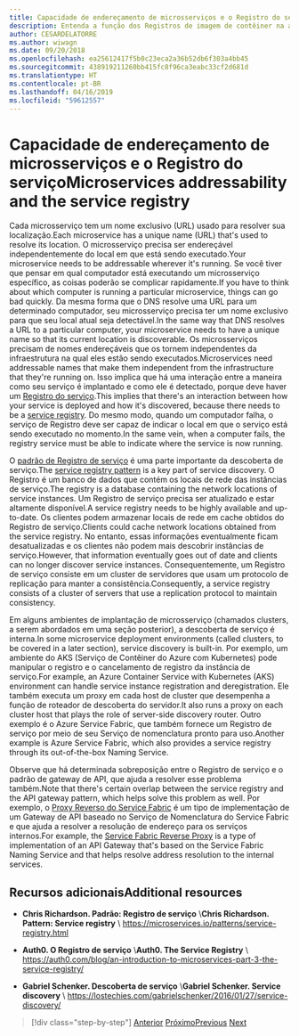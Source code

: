 ```yaml
---
title: Capacidade de endereçamento de microsserviços e o Registro do serviço
description: Entenda a função dos Registros de imagem de contêiner na arquitetura de microsserviços.
author: CESARDELATORRE
ms.author: wiwagn
ms.date: 09/20/2018
ms.openlocfilehash: ea25612417f5b0c23eca2a36b52db6f303a4bb45
ms.sourcegitcommit: 438919211260bb415fc8f96ca3eabc33cf2d681d
ms.translationtype: HT
ms.contentlocale: pt-BR
ms.lasthandoff: 04/16/2019
ms.locfileid: "59612557"
---
```

# <a name="microservices-addressability-and-the-service-registry"></a><span data-ttu-id="abbe3-103">Capacidade de endereçamento de microsserviços e o Registro do serviço</span><span class="sxs-lookup"><span data-stu-id="abbe3-103">Microservices addressability and the service registry</span></span>

<span data-ttu-id="abbe3-104">Cada microsserviço tem um nome exclusivo (URL) usado para resolver sua localização.</span><span class="sxs-lookup"><span data-stu-id="abbe3-104">Each microservice has a unique name (URL) that's used to resolve its location.</span></span> <span data-ttu-id="abbe3-105">O microsserviço precisa ser endereçável independentemente do local em que está sendo executado.</span><span class="sxs-lookup"><span data-stu-id="abbe3-105">Your microservice needs to be addressable wherever it's running.</span></span> <span data-ttu-id="abbe3-106">Se você tiver que pensar em qual computador está executando um microsserviço específico, as coisas poderão se complicar rapidamente.</span><span class="sxs-lookup"><span data-stu-id="abbe3-106">If you have to think about which computer is running a particular microservice, things can go bad quickly.</span></span> <span data-ttu-id="abbe3-107">Da mesma forma que o DNS resolve uma URL para um determinado computador, seu microsserviço precisa ter um nome exclusivo para que seu local atual seja detectável.</span><span class="sxs-lookup"><span data-stu-id="abbe3-107">In the same way that DNS resolves a URL to a particular computer, your microservice needs to have a unique name so that its current location is discoverable.</span></span> <span data-ttu-id="abbe3-108">Os microsserviços precisam de nomes endereçáveis que os tornem independentes da infraestrutura na qual eles estão sendo executados.</span><span class="sxs-lookup"><span data-stu-id="abbe3-108">Microservices need addressable names that make them independent from the infrastructure that they're running on.</span></span> <span data-ttu-id="abbe3-109">Isso implica que há uma interação entre a maneira como seu serviço é implantado e como ele é detectado, porque deve haver um [Registro do serviço](https://microservices.io/patterns/service-registry.html).</span><span class="sxs-lookup"><span data-stu-id="abbe3-109">This implies that there's an interaction between how your service is deployed and how it's discovered, because there needs to be a [service registry](https://microservices.io/patterns/service-registry.html).</span></span> <span data-ttu-id="abbe3-110">Do mesmo modo, quando um computador falha, o serviço de Registro deve ser capaz de indicar o local em que o serviço está sendo executado no momento.</span><span class="sxs-lookup"><span data-stu-id="abbe3-110">In the same vein, when a computer fails, the registry service must be able to indicate where the service is now running.</span></span>

<span data-ttu-id="abbe3-111">O [padrão de Registro de serviço](https://microservices.io/patterns/service-registry.html) é uma parte importante da descoberta de serviço.</span><span class="sxs-lookup"><span data-stu-id="abbe3-111">The [service registry pattern](https://microservices.io/patterns/service-registry.html) is a key part of service discovery.</span></span> <span data-ttu-id="abbe3-112">O Registro é um banco de dados que contém os locais de rede das instâncias de serviço.</span><span class="sxs-lookup"><span data-stu-id="abbe3-112">The registry is a database containing the network locations of service instances.</span></span> <span data-ttu-id="abbe3-113">Um Registro de serviço precisa ser atualizado e estar altamente disponível.</span><span class="sxs-lookup"><span data-stu-id="abbe3-113">A service registry needs to be highly available and up-to-date.</span></span> <span data-ttu-id="abbe3-114">Os clientes podem armazenar locais de rede em cache obtidos do Registro de serviço.</span><span class="sxs-lookup"><span data-stu-id="abbe3-114">Clients could cache network locations obtained from the service registry.</span></span> <span data-ttu-id="abbe3-115">No entanto, essas informações eventualmente ficam desatualizadas e os clientes não podem mais descobrir instâncias de serviço.</span><span class="sxs-lookup"><span data-stu-id="abbe3-115">However, that information eventually goes out of date and clients can no longer discover service instances.</span></span> <span data-ttu-id="abbe3-116">Consequentemente, um Registro de serviço consiste em um cluster de servidores que usam um protocolo de replicação para manter a consistência.</span><span class="sxs-lookup"><span data-stu-id="abbe3-116">Consequently, a service registry consists of a cluster of servers that use a replication protocol to maintain consistency.</span></span>

<span data-ttu-id="abbe3-117">Em alguns ambientes de implantação de microsserviço (chamados clusters, a serem abordados em uma seção posterior), a descoberta de serviço é interna.</span><span class="sxs-lookup"><span data-stu-id="abbe3-117">In some microservice deployment environments (called clusters, to be covered in a later section), service discovery is built-in.</span></span> <span data-ttu-id="abbe3-118">Por exemplo, um ambiente do AKS (Serviço de Contêiner do Azure com Kubernetes) pode manipular o registro e o cancelamento de registro da instância de serviço.</span><span class="sxs-lookup"><span data-stu-id="abbe3-118">For example, an Azure Container Service with Kubernetes (AKS) environment can handle service instance registration and deregistration.</span></span> <span data-ttu-id="abbe3-119">Ele também executa um proxy em cada host de cluster que desempenha a função de roteador de descoberta do servidor.</span><span class="sxs-lookup"><span data-stu-id="abbe3-119">It also runs a proxy on each cluster host that plays the role of server-side discovery router.</span></span> <span data-ttu-id="abbe3-120">Outro exemplo é o Azure Service Fabric, que também fornece um Registro de serviço por meio de seu Serviço de nomenclatura pronto para uso.</span><span class="sxs-lookup"><span data-stu-id="abbe3-120">Another example is Azure Service Fabric, which also provides a service registry through its out-of-the-box Naming Service.</span></span>

<span data-ttu-id="abbe3-121">Observe que há determinada sobreposição entre o Registro de serviço e o padrão de gateway de API, que ajuda a resolver esse problema também.</span><span class="sxs-lookup"><span data-stu-id="abbe3-121">Note that there's certain overlap between the service registry and the API gateway pattern, which helps solve this problem as well.</span></span> <span data-ttu-id="abbe3-122">Por exemplo, o [Proxy Reverso do Service Fabric](https://docs.microsoft.com/azure/service-fabric/service-fabric-reverseproxy) é um tipo de implementação de um Gateway de API baseado no Serviço de Nomenclatura do Service Fabric e que ajuda a resolver a resolução de endereço para os serviços internos.</span><span class="sxs-lookup"><span data-stu-id="abbe3-122">For example, the [Service Fabric Reverse Proxy](https://docs.microsoft.com/azure/service-fabric/service-fabric-reverseproxy) is a type of implementation of an API Gateway that's based on the Service Fabric Naming Service and that helps resolve address resolution to the internal services.</span></span>

## <a name="additional-resources"></a><span data-ttu-id="abbe3-123">Recursos adicionais</span><span class="sxs-lookup"><span data-stu-id="abbe3-123">Additional resources</span></span>

- <span data-ttu-id="abbe3-124">**Chris Richardson. Padrão: Registro de serviço** \\</span><span class="sxs-lookup"><span data-stu-id="abbe3-124">**Chris Richardson. Pattern: Service registry** \\</span></span>
  <https://microservices.io/patterns/service-registry.html>

- <span data-ttu-id="abbe3-125">**Auth0. O Registro de serviço** \\</span><span class="sxs-lookup"><span data-stu-id="abbe3-125">**Auth0. The Service Registry** \\</span></span>
  <https://auth0.com/blog/an-introduction-to-microservices-part-3-the-service-registry/>

- <span data-ttu-id="abbe3-126">**Gabriel Schenker. Descoberta de serviço** \\</span><span class="sxs-lookup"><span data-stu-id="abbe3-126">**Gabriel Schenker. Service discovery** \\</span></span>
  <https://lostechies.com/gabrielschenker/2016/01/27/service-discovery/>

>[!div class="step-by-step"]
><span data-ttu-id="abbe3-127">[Anterior](maintain-microservice-apis.md)
>[Próximo](microservice-based-composite-ui-shape-layout.md)</span><span class="sxs-lookup"><span data-stu-id="abbe3-127">[Previous](maintain-microservice-apis.md)
[Next](microservice-based-composite-ui-shape-layout.md)</span></span>
